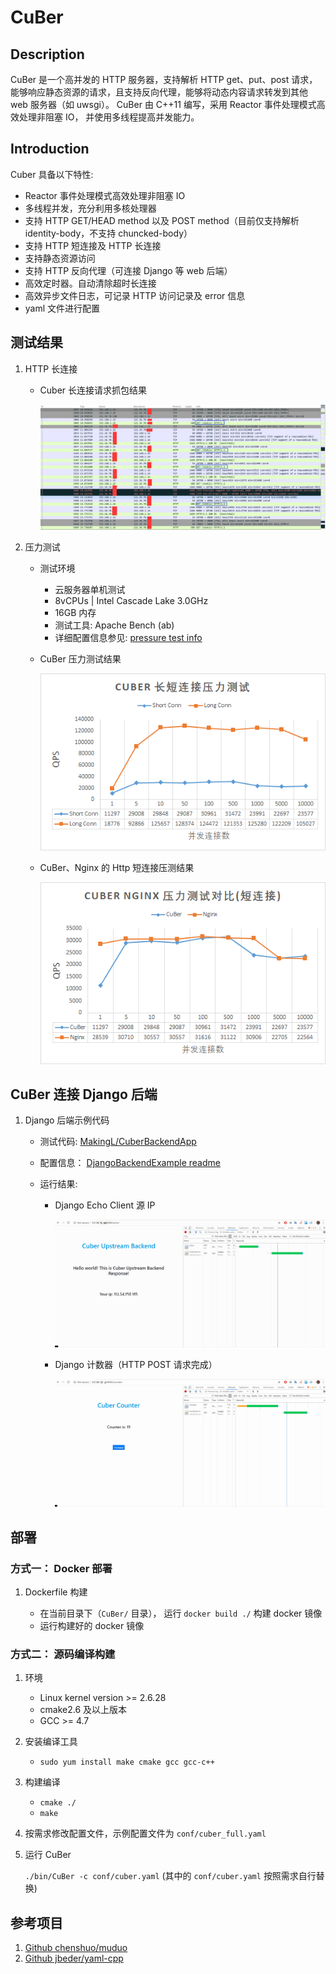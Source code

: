 # CuBer

## Description

CuBer 是一个高并发的 HTTP 服务器，支持解析 HTTP get、put、post 请求，能够响应静态资源的请求，且支持反向代理，能够将动态内容请求转发到其他 web 服务器（如 uwsgi）。
CuBer 由 C++11 编写，采用 Reactor 事件处理模式高效处理非阻塞 IO， 并使用多线程提高并发能力。

## Introduction

Cuber 具备以下特性:

- Reactor 事件处理模式高效处理非阻塞 IO
- 多线程并发，充分利用多核处理器
- 支持 HTTP GET/HEAD method 以及 POST method（目前仅支持解析 identity-body，不支持 chuncked-body）
- 支持 HTTP 短连接及 HTTP 长连接
- 支持静态资源访问
- 支持 HTTP 反向代理（可连接 Django 等 web 后端）
- 高效定时器。自动清除超时长连接
- 高效异步文件日志，可记录 HTTP 访问记录及 error 信息
- yaml 文件进行配置

## 测试结果

1. HTTP 长连接

    - Cuber 长连接请求抓包结果

        ![Cuber Keep Alive Request](vendor/images/Cuber_Long_conn_pkg.png)

2. 压力测试

    - 测试环境

       - 云服务器单机测试
       - 8vCPUs | Intel Cascade Lake 3.0GHz
       - 16GB 内存
       - 测试工具: Apache Bench (ab)
       - 详细配置信息参见: [pressure test info](vendor/pressure_test/readme.md)

    - CuBer 压力测试结果

        ![CuBer压测结果](vendor/images/CuBer_long_short_conn.png)

    - CuBer、Nginx 的 Http 短连接压测结果

        ![CuBer Nginx 压测结果](vendor/images/CuBer_Nginx_short_conn.png)

## CuBer 连接 Django 后端

1. Django 后端示例代码

    - 测试代码: [MakingL/CuberBackendApp](https://github.com/MakingL/CuberBackendApp)
    - 配置信息： [DjangoBackendExample readme](vendor/DjangoBackendExample/readme.md)
    - 运行结果:

        - Django Echo Client 源 IP

            ![CuBer_Django_echo](vendor/images/CuBer_Django_echo.gif)

        - Django 计数器（HTTP POST 请求完成）

            ![CuBer_Django_counter](vendor/images/CuBer_Django_counter.gif)

## 部署

### 方式一： Docker 部署

1. Dockerfile 构建

    - 在当前目录下（`CuBer/` 目录）， 运行 `docker build ./` 构建 docker 镜像
    - 运行构建好的 docker 镜像

### 方式二： 源码编译构建

1. 环境

    - Linux kernel version >= 2.6.28
    - cmake2.6 及以上版本
    - GCC >= 4.7

2. 安装编译工具

    - `sudo yum install make cmake gcc gcc-c++`

3. 构建编译

    - `cmake ./`
    - `make`

4. 按需求修改配置文件，示例配置文件为 `conf/cuber_full.yaml`

5. 运行 CuBer

    `./bin/CuBer -c conf/cuber.yaml` (其中的 `conf/cuber.yaml` 按照需求自行替换)

## 参考项目

1. [Github chenshuo/muduo](https://github.com/chenshuo/muduo)
2. [Github jbeder/yaml-cpp](https://github.com/jbeder/yaml-cpp)
